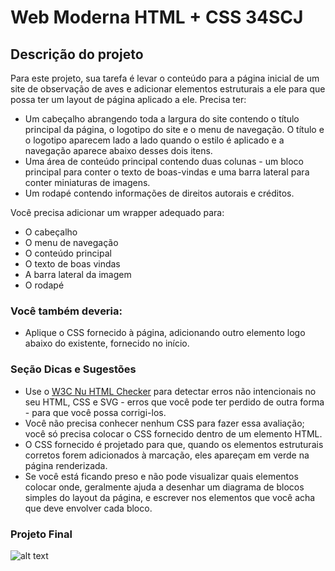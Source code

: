 # Web Moderna HTML + CSS 34SCJ

## Descrição do projeto

Para este projeto, sua tarefa é levar o conteúdo para a página inicial de um site de observação de aves e adicionar elementos estruturais a ele para que possa ter um layout de página aplicado a ele. Precisa ter:

- Um cabeçalho abrangendo toda a largura do site contendo o título principal da página, o logotipo do site e o menu de navegação. O título e o logotipo aparecem lado a lado quando o estilo é aplicado e a navegação aparece abaixo desses dois itens.
- Uma área de conteúdo principal contendo duas colunas - um bloco principal para conter o texto de boas-vindas e uma barra lateral para conter miniaturas de imagens.
- Um rodapé contendo informações de direitos autorais e créditos.

Você precisa adicionar um wrapper adequado para:

- O cabeçalho
- O menu de navegação
- O conteúdo principal
- O texto de boas vindas 
- A barra lateral da imagem
- O rodapé

### Você também deveria:

- Aplique o CSS fornecido à página, adicionando outro <link>elemento logo abaixo do existente, fornecido no início.

### Seção Dicas e Sugestões

- Use o [W3C Nu HTML Checker](https://validator.w3.org/nu/) para detectar erros não intencionais no seu HTML, CSS e SVG - erros que você pode ter perdido de outra forma - para que você possa corrigi-los.
- Você não precisa conhecer nenhum CSS para fazer essa avaliação; você só precisa colocar o CSS fornecido dentro de um elemento HTML.
- O CSS fornecido é projetado para que, quando os elementos estruturais corretos forem adicionados à marcação, eles apareçam em verde na página renderizada.
- Se você está ficando preso e não pode visualizar quais elementos colocar onde, geralmente ajuda a desenhar um diagrama de blocos simples do layout da página, e escrever nos elementos que você acha que deve envolver cada bloco.

### Projeto Final

![alt text](https://github.com/danvitoriano/web_moderna_html_css_34scj/blob/master/example-page.png "Projeto Final")
